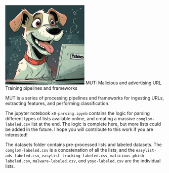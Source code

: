 <!-- ![a cartoon dog image generated by Midjourney 1 MAR 2024](mut-midjourney.png "MUT") -->
<img src="mut-midjourney.png" alt="a cartoon dog image generated by Midjourney 1 MAR 2024" title="MUT" width="250" height="250">
MUT: Malicious and advertising URL Training pipelines and frameworks

MUT is a series of processing pipelines and frameworks for ingesting URLs, extracting features, and performing classification.

The jupyter notebook `x0-parsing.ipynb` contains the logic for parsing different types of lists available online, and creating a massive `conglom-labeled.csv` list at the end. The logic is complete here, but more lists could be added in the future. I hope you will contribute to this work if you are interested!

The datasets folder contains pre-processed lists and labeled datasets. The `conglom-labeled.csv` is a concatenation of all the lists, and the `easylist-ads-labeled.csv`, `easylist-tracking-labeled.csv`, `malicious-phish-labeled.csv`, `malware-labeled.csv`, and `yoyo-labeled.csv` are the individual lists.